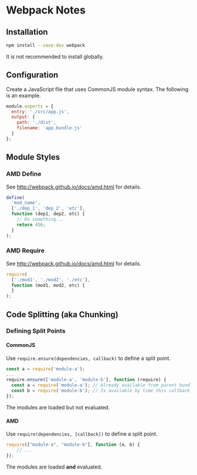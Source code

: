 # Webpack Notes


## Installation

```bash
npm install --save-dev webpack
```

It is not recommended to install globally.


## Configuration

Create a JavaScript file that uses CommonJS module syntax.  The following is an example.

```js
module.exports = {
  entry: './src/app.js',
  output: {
    path: './dist',
    filename: 'app.bundle.js'
  }
};
```


## Module Styles

### AMD Define

See http://webpack.github.io/docs/amd.html for details.

```js
define(
  'mod_name',
  ['./dep_1', 'dep_2', 'etc'],
  function (dep1, dep2, etc) {
    // Do something...
    return 456;
  }
);
```

### AMD Require

See http://webpack.github.io/docs/amd.html for details.

```js
require(
  ['./mod1', './mod2', './etc'],
  function (mod1, mod2, etc) {
  }
);
```


## Code Splitting (aka Chunking)

### Defining Split Points

#### CommonJS

Use `require.ensure(dependencies, callback)` to define a split point.

```js
const a = require('module-a');
...
require.ensure(['module-a', 'module-b'], function (require) {
  const a = require('module-a'); // Already available from parent bundle.
  const b = require('module-b'); // Is available by time this callback is called.
});
```

The modules are loaded but not evaluated.

#### AMD

Use `require(dependencies, [callback])`  to define a split point.

```js
require(["module-a", "module-b"], function (a, b) {
    // ...
});
```

The modules are loaded **and** evaluated.
